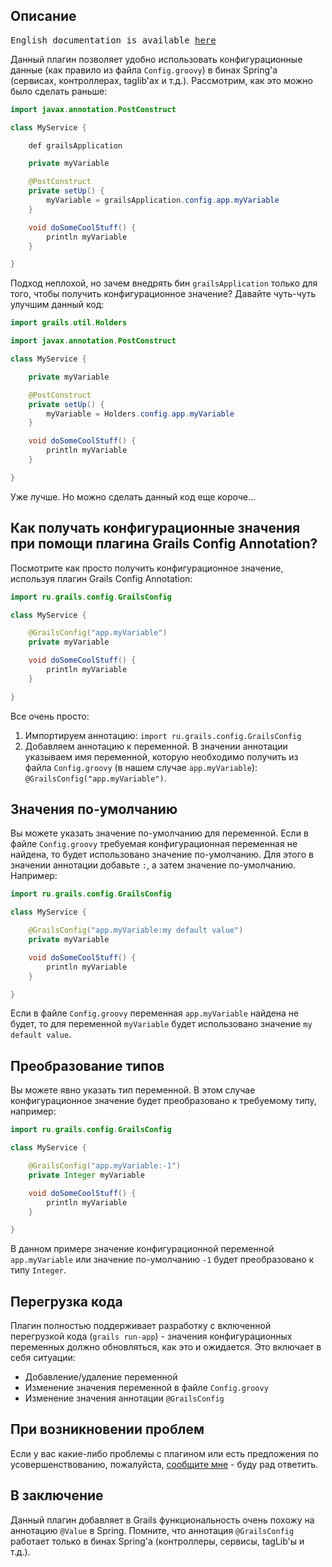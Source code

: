 Описание
-----------
<pre>
English documentation is available <a href="https://github.com/fedotxxl/grails-config-annotation/blob/master/README.md">here</a>
</pre>
Данный плагин позволяет удобно использовать конфигурационные данные (как правило из файла `Config.groovy`) в бинах Spring'а (сервисах, контроллерах, taglib'ах и т.д.).
Рассмотрим, как это можно было сделать раньше:
```java
import javax.annotation.PostConstruct

class MyService {

    def grailsApplication

    private myVariable

    @PostConstruct
    private setUp() {
        myVariable = grailsApplication.config.app.myVariable
    }

    void doSomeCoolStuff() {
        println myVariable
    }

}
```
Подход неплохой, но зачем внедрять бин `grailsApplication` только для того, чтобы получить конфигурационное значение? Давайте чуть-чуть улучшим данный код:
```java
import grails.util.Holders

import javax.annotation.PostConstruct

class MyService {

    private myVariable

    @PostConstruct
    private setUp() {
        myVariable = Holders.config.app.myVariable
    }

    void doSomeCoolStuff() {
        println myVariable
    }

}
```
Уже лучше. Но можно сделать данный код еще короче...

Как получать конфигурационные значения при помощи плагина Grails Config Annotation?
----------------------------------------------------------------------------------
Посмотрите как просто получить конфигурационное значение, используя плагин Grails Config Annotation:

```java
import ru.grails.config.GrailsConfig

class MyService {

    @GrailsConfig("app.myVariable")
    private myVariable

    void doSomeCoolStuff() {
        println myVariable
    }

}
```
Все очень просто:

1. Импортируем аннотацию: `import ru.grails.config.GrailsConfig`
2. Добавляем аннотацию к переменной. В значении аннотации указываем имя переменной, которую необходимо получить из файла `Config.groovy` (в нашем случае `app.myVariable`):  `@GrailsConfig("app.myVariable")`.

Значения по-умолчанию
---------------------
Вы можете указать значение по-умолчанию для переменной. Если в файле `Config.groovy` требуемая конфигурационная переменная не найдена, то будет использовано значение по-умолчанию. Для этого в значении аннотации добавьте `:`, а затем значение по-умолчанию. Например:

```java
import ru.grails.config.GrailsConfig

class MyService {

    @GrailsConfig("app.myVariable:my default value")
    private myVariable

    void doSomeCoolStuff() {
        println myVariable
    }

}
```
Если в файле `Config.groovy` переменная `app.myVariable` найдена не будет, то для переменной `myVariable` будет использовано значение `my default value`.

Преобразование типов
--------------------
Вы можете явно указать тип переменной. В этом случае конфигурационное значение будет преобразовано к требуемому типу, например:

```java
import ru.grails.config.GrailsConfig

class MyService {

    @GrailsConfig("app.myVariable:-1")
    private Integer myVariable

    void doSomeCoolStuff() {
        println myVariable
    }

}
```
В данном примере значение конфигурационной переменной `app.myVariable` или значение по-умолчанию `-1` будет преобразовано к типу `Integer`.

Перегрузка кода
---------------
Плагин полностью поддерживает разработку с включенной перегрузкой кода (`grails run-app`) - значения конфигурационных переменных должно обновляться, как это и ожидается. Это включает в себя ситуации:

*   Добавление/удаление переменной
*   Изменение значения переменной в файле `Config.groovy`
*   Изменение значения аннотации `@GrailsConfig`

При возникновении проблем
-------------------------
Если у вас какие-либо проблемы с плагином или есть предложения по усовершенствованию, пожалуйста, [сообщите мне](https://github.com/fedotxxl/grails-config-annotation/issues) - буду рад ответить. 

В заключение
------------
Данный плагин добавляет в Grails функциональность очень похожу на аннотацию `@Value` в Spring. Помните, что аннотация `@GrailsConfig` работает только в бинах Spring'а (контроллеры, сервисы, tagLib'ы и т.д.).